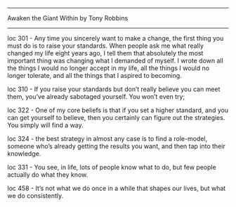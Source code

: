 ______________________________

  Awaken the Giant Within
  by Tony Robbins
______________________________

 loc 301 - Any time you sincerely want to make a change, the first thing you must do is to raise your standards. When people ask me what really changed my life eight years ago, I tell them that absolutely the most important thing was changing what I demanded of myself. I wrote down all the things I would no longer accept in my life, all the things I would no longer tolerate, and all the things that I aspired to becoming.

 loc 310 - If you raise your standards but don’t really believe you can meet them, you’ve already sabotaged yourself. You won’t even try;

 loc 322 - One of my core beliefs is that if you set a higher standard, and you can get yourself to believe, then you certainly can figure out the strategies. You simply will find a way.

 loc 324 - the best strategy in almost any case is to find a role-model, someone who’s already getting the results you want, and then tap into their knowledge.

 loc 331 - You see, in life, lots of people know what to do, but few people actually do what they know.

 loc 458 - It’s not what we do once in a while that shapes our lives, but what we do consistently.

